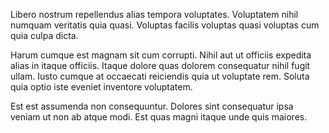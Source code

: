 Libero nostrum repellendus alias tempora voluptates. Voluptatem nihil numquam veritatis quia quasi. Voluptas facilis voluptas quasi voluptas cum quia culpa dicta.
 Harum cumque est magnam sit cum corrupti. Nihil aut ut officiis expedita alias in itaque officiis. Itaque dolore quas dolorem consequatur nihil fugit ullam. Iusto cumque at occaecati reiciendis quia ut voluptate rem. Soluta quia optio iste eveniet inventore voluptatem.
 Est est assumenda non consequuntur. Dolores sint consequatur ipsa veniam ut non ab atque modi. Est quas magni itaque unde quis maiores.